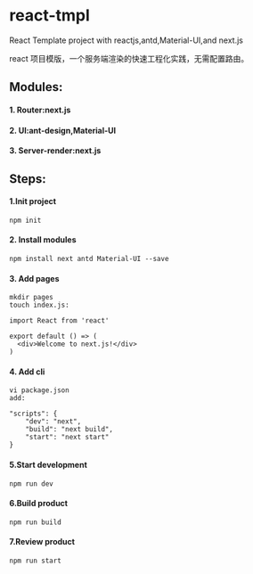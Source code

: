 # react-tmpl
React Template project with reactjs,antd,Material-UI,and next.js

react 项目模版，一个服务端渲染的快速工程化实践，无需配置路由。

## Modules:

#### 1. Router:next.js
#### 2. UI:ant-design,Material-UI
#### 3. Server-render:next.js

## Steps:

#### 1.Init project
```
npm init 
```
#### 2. Install modules
```
npm install next antd Material-UI --save
```
#### 3. Add pages
```
mkdir pages
touch index.js:

import React from 'react'

export default () => (
  <div>Welcome to next.js!</div>
)
```
#### 4. Add cli
```
vi package.json
add:

"scripts": {
    "dev": "next",
    "build": "next build",
    "start": "next start"
}
```
#### 5.Start development
```
npm run dev
```
#### 6.Build product
```
npm run build
```
#### 7.Review product
```
npm run start
```





